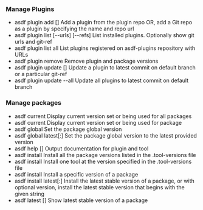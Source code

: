 ### Manage Plugins
- asdf plugin add <name> [<git-url>] Add a plugin from the plugin repo OR, add a Git repo as a plugin by specifying the name and repo url
- asdf plugin list [--urls] [--refs] List installed plugins. Optionally show git urls and git-ref
- asdf plugin list all List plugins registered on asdf-plugins repository with URLs
- asdf plugin remove <name> Remove plugin and package versions
- asdf plugin update <name> [<git-ref>] Update a plugin to latest commit on default branch or a particular git-ref
- asdf plugin update --all Update all plugins to latest commit on default branch

### Manage packages
- asdf current Display current version set or being used for all packages
- asdf current <name> Display current version set or being used for package
- asdf global <name> <version> Set the package global version
- asdf global <name> latest[:<version>] Set the package global version to the latest provided version
- asdf help <name> [<version>] Output documentation for plugin and tool
- asdf install Install all the package versions listed in the .tool-versions file
- asdf install <name> Install one tool at the version specified in the .tool-versions file
- asdf install <name> <version> Install a specific version of a package
- asdf install <name> latest[:<version>] Install the latest stable version of a package, or with optional version, install the latest stable version that begins with the given string
- asdf latest <name> [<version>] Show latest stable version of a package